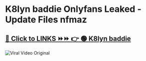 
 # K8lyn baddie Onlyfans Leaked - Update Files nfmaz

## <h2><a href="https://clipsfans.com/K8lyn_baddie&ref=git">🔗 Click to LINKS ⏩⏩ 👉 🟢 K8lyn baddie </a></h2>

<a href="https://clipsfans.com/K8lyn_baddie&ref=git" rel="nofollow" data-target="animated-image.originalLink"><img src="https://i.ibb.co.com/xMMVF88/686577567.gif" alt="Viral Video Original" style="max-width: 100%; display: inline-block;" data-target="animated-image.originalImage"></a>

